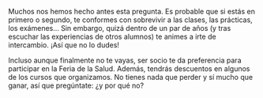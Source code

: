 Muchos nos hemos hecho antes esta pregunta. Es probable que si estás en primero o segundo, te conformes con sobrevivir a las clases, las prácticas, los exámenes... Sin embargo, quizá dentro de un par de años (y tras escuchar las experiencias de otros alumnos) te animes a irte de intercambio. ¡Así que no lo dudes!

Incluso aunque finalmente no te vayas, ser socio te da preferencia para participar en la Feria de la Salud. Además, tendrás descuentos en algunos de los cursos que organizamos. No tienes nada que perder y sí mucho que ganar, así que pregúntate: ¿y por qué no?
